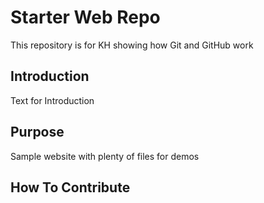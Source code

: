 # Starter Web Repo

This repository is for KH showing how Git and GitHub work

## Introduction

Text for Introduction

## Purpose

Sample website with plenty of files for demos

## How To Contribute
